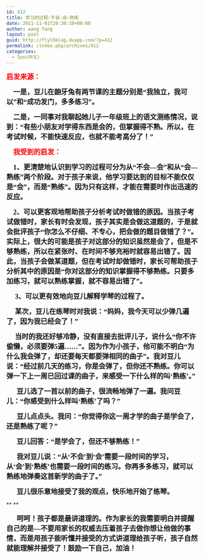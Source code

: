 ```yaml
---
id: 412
title: 学习的过程:不会—会—熟练
date: 2011-11-01T20:30:10+00:00
author: wang fang
layout: post
guid: http://flylbblog.duapp.com/?p=412
permalink: /index.php/archives/412
categories:
  - Son(中文)
---
```

 <span style="font-family: 楷体_GB2312;font-size: large"><b><span style="color: #ff0000">启发来源：</span></b></span>

**<span style="font-family: 楷体_GB2312;font-size: large">    一是，豆儿在龅牙兔有两节课的主题分别是“我独立，我可以”和“成功发门，多多练习”。</span>**

**<span style="font-family: 楷体_GB2312;font-size: large">    二是，一同事对我聊起她儿子一年级班上的语文测练情况，说到：“有些小朋友对学得东西是会的，但掌握得不熟。所以，在考试时候，不能快速反应，也就不能考高分了！”</span>**

**<span style="font-family: 楷体_GB2312;font-size: large">    <span style="color: #ff0000">我受到的启发：</span></span>**

**<span style="font-family: 楷体_GB2312;font-size: large">    </span><span style="font-family: 楷体_GB2312;font-size: large">1、更清楚地认识到学习的过程可分为从“不会—会”和从“会—熟练”两个阶段。对于孩子来说，他学习要达到的目标不能仅仅是“会”，而是“熟练”。因为只有这样，才能在需要时作出迅速的反应。</span>**

**<span style="font-family: 楷体_GB2312;font-size: large">    2、可以更客观地帮助孩子分析考试时做错的原因。当孩子考试做错时，家长有时会发现，孩子其实是会做这道题的，于是就会批评孩子“你怎么不仔细、不专心，把会做的题目做错了？”。实际上，很大的可能是孩子对这部分的知识虽然是会了，但是不够熟练，所以在紧张时、在时间不够充裕时就容易出错了。因此，当孩子会做某道题，但在考试时却做错时，家长可帮助孩子分析其中的原因是“你对这部分的知识掌握得不够熟练。只要多加练习，就可以熟练掌握，就不容易出错了”。</span>**

**<span style="font-family: 楷体_GB2312;font-size: large">     3、可以更有效地向豆儿解释学琴的过程了。</span>**

**<span style="font-size: large"><span style="font-family: 楷体_GB2312">     某次，豆儿在练琴时对我说：“妈妈，我今天可以少弹几遍了，因为我已经会了！”</span></span>**

**<span style="font-family: 楷体_GB2312;font-size: large">     当时的我还好够冷静，没有直接去批评儿子，说什么“你不许偷懒，必须要弹5遍&#8230;&#8230;”。因为作为小孩子，他可能不明白“为什么我会弹了，却还要每天都要弹相同的曲子”。我对豆儿说：“经过前几天的练习，你是会弹了，但你还不熟练。你可以弹一下上一周已回过课的曲子，来感受一下什么样的叫‘熟练’。”</span>**

**<span style="font-family: 楷体_GB2312;font-size: large">      豆儿选了一首以前的曲子，很流畅地弹了一遍。我问豆儿：“你感受到什么样叫‘熟练’了吗？”</span>**

**<span style="font-family: 楷体_GB2312;font-size: large">      豆儿点点头。我问：“你觉得你这一周才学的曲子是学会了，还是熟练了呢？”</span>**

**<span style="font-family: 楷体_GB2312;font-size: large">      豆儿回答：“是学会了，但还不够熟练！”</span>**

**<span style="font-family: 楷体_GB2312;font-size: large">      我对豆儿说：“从‘不会’到‘会’需要一段时间的学习，从‘会’到‘熟练’也需要一段时间的练习。你再多多练习，就可以熟练地弹奏这首新学的曲子了。”</span>**

**<span style="font-family: 楷体_GB2312;font-size: large">      豆儿很乐意地接受了我的观点，快乐地开始了练琴。</span>**

** **

**<span style="font-family: 楷体_GB2312;font-size: large">      呵呵！孩子都是最讲道理的。作为家长的我需要明白并提醒自己的是—不要用家长的权威去压着孩子去做你想让他做的事情，而是用孩子能听懂并接受的方式讲道理给孩子听，孩子自然就能理解并接受了！鼓励一下自己，加油！</span>**